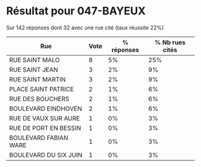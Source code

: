 # Résultat pour 047-BAYEUX

Sur 142 réponses dont 32 avec une rue cité (taux réussite 22%)

| Rue | Vote | % réponses | % Nb rues cités|
|-----|------|------------|----------------|
| RUE SAINT MALO | 8 | 5% | 25%|
| RUE SAINT JEAN | 3 | 2% | 9%|
| RUE SAINT MARTIN | 3 | 2% | 9%|
| PLACE SAINT PATRICE | 2 | 1% | 6%|
| RUE DES BOUCHERS | 2 | 1% | 6%|
| BOULEVARD EINDHOVEN | 2 | 1% | 6%|
| RUE DE VAUX SUR AURE | 1 | 0% | 3%|
| RUE DE PORT EN BESSIN | 1 | 0% | 3%|
| BOULEVARD FABIAN WARE | 1 | 0% | 3%|
| BOULEVARD DU SIX JUIN | 1 | 0% | 3%|
